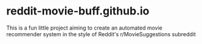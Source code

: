 # reddit-movie-buff.github.io
This is a fun little project aiming to create an automated movie recommender system in the style of Reddit's r/MovieSuggestions subreddit

